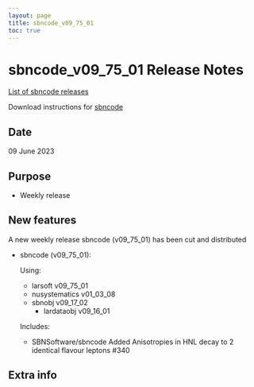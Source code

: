 ```yaml
---
layout: page
title: sbncode_v09_75_01
toc: true
---
```


sbncode_v09_75_01 Release Notes
=======================================================================================

[List of sbncode releases](https://sbnsoftware.github.io/AnalysisInfrastructure/ReleaseManagement/Releases/List_of_SBN_code_releases)

Download instructions for [sbncode]()

Date
---------------------------------------------------
09 June 2023

Purpose
---------------------------------------------------
* Weekly release

New features
---------------------------------------------------
A new weekly release sbncode (v09_75_01) has been cut and distributed

* sbncode (v09_75_01):
  
  Using:
  * larsoft                 v09_75_01 
  * nusystematics           v01_03_08 
  * sbnobj                  v09_17_02
    * lardataobj      v09_16_01
  
  
  Includes:
  * SBNSoftware/sbncode Added Anisotropies in HNL decay to 2 identical flavour leptons #340
 
  
Extra info
---------------------------------------------------
